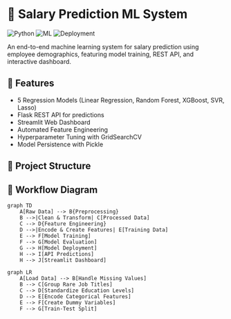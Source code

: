 # 💼 Salary Prediction ML System

![Python](https://img.shields.io/badge/Python-3.8%2B-blue)
![ML](https://img.shields.io/badge/Machine%20Learning-Supervised-orange)
![Deployment](https://img.shields.io/badge/Deployment-Flask%20%2B%20Streamlit-green)

An end-to-end machine learning system for salary prediction using employee demographics, featuring model training, REST API, and interactive dashboard.

## 🌟 Features
- 5 Regression Models (Linear Regression, Random Forest, XGBoost, SVR, Lasso)
- Flask REST API for predictions
- Streamlit Web Dashboard
- Automated Feature Engineering
- Hyperparameter Tuning with GridSearchCV
- Model Persistence with Pickle

## 📂 Project Structure

## 🔄 Workflow Diagram

```mermaid
graph TD
    A[Raw Data] --> B{Preprocessing}
    B -->|Clean & Transform| C[Processed Data]
    C --> D{Feature Engineering}
    D -->|Encode & Create Features| E[Training Data]
    E --> F[Model Training]
    F --> G[Model Evaluation]
    G --> H[Model Deployment]
    H --> I[API Predictions]
    H --> J[Streamlit Dashboard]

graph LR
    A[Load Data] --> B[Handle Missing Values]
    B --> C[Group Rare Job Titles]
    C --> D[Standardize Education Levels]
    D --> E[Encode Categorical Features]
    E --> F[Create Dummy Variables]
    F --> G[Train-Test Split]
